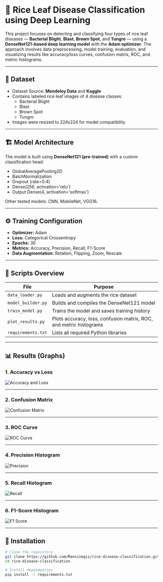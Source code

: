 # 🌾 Rice Leaf Disease Classification using Deep Learning

This project focuses on detecting and classifying four types of rice leaf diseases — **Bacterial Blight**, **Blast**, **Brown Spot**, and **Tungro** — using a **DenseNet121-based deep learning model** with the **Adam optimizer**. The approach involves data preprocessing, model training, evaluation, and visualizing results like accuracy/loss curves, confusion matrix, ROC, and metric histograms.

---

## 📁 Dataset

- Dataset Source: **Mendeley Data** and **Kaggle**
- Contains labeled rice leaf images of 4 disease classes:
  - Bacterial Blight
  - Blast
  - Brown Spot
  - Tungro
- Images were resized to 224x224 for model compatibility

---

## 🏗️ Model Architecture

The model is built using **DenseNet121 (pre-trained)** with a custom classification head:

- GlobalAveragePooling2D
- BatchNormalization
- Dropout (rate=0.4)
- Dense(256, activation='relu')
- Output Dense(4, activation='softmax')

Other tested models: CNN, MobileNet, VGG16.

---

## ⚙️ Training Configuration

- **Optimizer:** Adam
- **Loss:** Categorical Crossentropy
- **Epochs:** 30
- **Metrics:** Accuracy, Precision, Recall, F1-Score
- **Data Augmentation:** Rotation, Flipping, Zoom, Rescale

---

## 🧪 Scripts Overview

| File | Purpose |
|------|---------|
| `data_loader.py` | Loads and augments the rice dataset |
| `model_builder.py` | Builds and compiles the DenseNet121 model |
| `train_model.py` | Trains the model and saves training history |
| `plot_results.py` | Plots accuracy, loss, confusion matrix, ROC, and metric histograms |
| `requirements.txt` | Lists all required Python libraries |

---

## 📊 Results (Graphs)

### 1. Accuracy vs Loss

![Accuracy and Loss](results/Screenshot%20(47).png)

---

### 2. Confusion Matrix

![Confusion Matrix](results/Screenshot%20(48).png)

---

### 3. ROC Curve

![ROC Curve](results/Screenshot%20(49)-Picsart-AiImageEnhancer.png)

---

### 4. Precision Histogram

![Precision](results/Screenshot%20(50).png)

---

### 5. Recall Histogram

![Recall](results/Screenshot%20(52).png)

---

### 6. F1-Score Histogram

![F1 Score](results/Screenshot%20(67).png)

---

## 🔧 Installation

```bash
# Clone the repository
git clone https://github.com/Mansinegii/rice-disease-classification.git
cd rice-disease-classification

# Install dependencies
pip install -r requirements.txt

